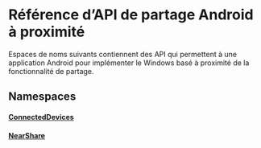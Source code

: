 # <a name="android-nearby-sharing-api-reference"></a>Référence d’API de partage Android à proximité

Espaces de noms suivants contiennent des API qui permettent à une application Android pour implémenter le Windows basé à proximité de la fonctionnalité de partage.

## <a name="namespaces"></a>Namespaces

#### <a name="connecteddeviceshttpsdocsmicrosoftcomjavaapicommicrosoftconnecteddevices"></a>[ConnectedDevices](https://docs.microsoft.com/java/api/com.microsoft.connecteddevices)
#### <a name="nearsharehttpsdocsmicrosoftcomjavaapicommicrosoftconnecteddevicesremotesystemscommandingnearshare"></a>[NearShare](https://docs.microsoft.com/java/api/com.microsoft.connecteddevices.remotesystems.commanding.nearshare)